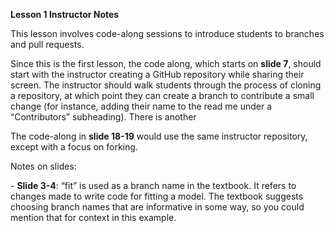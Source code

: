 ﻿**Lesson 1 Instructor Notes**

This lesson involves code-along sessions to introduce students to branches and pull requests.

Since this is the first lesson, the code along, which starts on **slide 7**, should start with the instructor creating a GitHub repository while sharing their screen. The instructor should walk students through the process of cloning a repository, at which point they can create a branch to contribute a small change (for instance, adding their name to the read me under a “Contributors” subheading). There is another

The code-along in **slide 18-19** would use the same instructor repository, except with a focus on forking.

Notes on slides:

\- **Slide 3-4**: “fit” is used as a branch name in the textbook. It refers to changes made to write code for fitting a model. The textbook suggests choosing branch names that are informative in some way, so you could mention that for context in this example.
